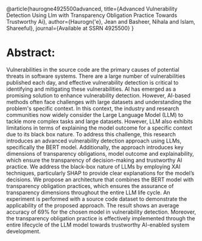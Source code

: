 @article{haurogne4925500advanced,
  title={Advanced Vulnerability Detection Using Llm with Transparency Obligation Practice Towards Trustworthy Ai},
  author={Haurogn{\'e}, Jean and Basheer, Nihala and Islam, Shareeful},
  journal={Available at SSRN 4925500}
}

# Abstract:
Vulnerabilities in the source code are the primary causes of potential threats in software systems. There are a large number of vulnerabilities published each day, and effective vulnerability detection is critical to identifying and mitigating these vulnerabilities. AI has emerged as a promising solution to enhance vulnerability detection. However, AI-based methods often face challenges with large datasets and understanding the problem's specific context. In this context, the industry and research communities now widely consider the Large Language Model (LLM) to tackle more complex tasks and large datasets. However, LLM also exhibits limitations in terms of explaining the model outcome for a specific context due to its black box nature. To address this challenge, this research introduces an advanced vulnerability detection approach using LLMs, specifically the BERT model. Additionally, the approach introduces key dimensions of transparency obligations, model outcome and explainability, which ensure the transparency of decision-making and trustworthy AI practice. We address the black-box nature of LLMs by employing XAI techniques, particularly SHAP to provide clear explanations for the model’s decisions. We propose an architecture that combines the BERT model with transparency obligation practices, which ensures the assurance of transparency dimensions throughout the entire LLM life cycle. An experiment is performed with a source code dataset to demonstrate the applicability of the proposed approach. The result shows an average accuracy of 69% for the chosen model in vulnerability detection. Moreover, the transparency obligation practice is effectively implemented through the entire lifecycle of the LLM model towards trustworthy AI-enabled system development.
